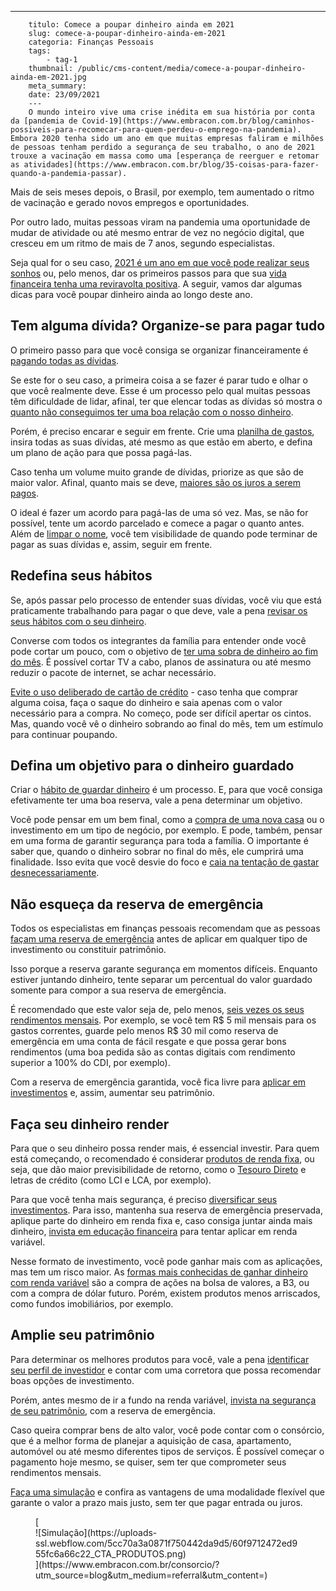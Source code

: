 ---
        titulo: Comece a poupar dinheiro ainda em 2021
        slug: comece-a-poupar-dinheiro-ainda-em-2021
        categoria: Finanças Pessoais
        tags:
            - tag-1
        thumbnail: /public/cms-content/media/comece-a-poupar-dinheiro-ainda-em-2021.jpg
        meta_summary: 
        date: 23/09/2021
        ---
        O mundo inteiro vive uma crise inédita em sua história por conta da [pandemia de Covid-19](https://www.embracon.com.br/blog/caminhos-possiveis-para-recomecar-para-quem-perdeu-o-emprego-na-pandemia). Embora 2020 tenha sido um ano em que muitas empresas faliram e milhões de pessoas tenham perdido a segurança de seu trabalho, o ano de 2021 trouxe a vacinação em massa como uma [esperança de reerguer e retomar as atividades](https://www.embracon.com.br/blog/35-coisas-para-fazer-quando-a-pandemia-passar).

Mais de seis meses depois, o Brasil, por exemplo, tem aumentado o ritmo de vacinação e gerado novos empregos e oportunidades.

Por outro lado, muitas pessoas viram na pandemia uma oportunidade de mudar de atividade ou até mesmo entrar de vez no negócio digital, que cresceu em um ritmo de mais de 7 anos, segundo especialistas.

Seja qual for o seu caso, [2021 é um ano em que você pode realizar seus sonhos](https://www.embracon.com.br/blog/como-fazer-um-planejamento-financeiro-em-2021) ou, pelo menos, dar os primeiros passos para que sua [vida financeira tenha uma reviravolta positiva](https://www.embracon.com.br/blog/planejamento-financeiro-um-guia-para-as-financas-nao-sairem-de-controle). A seguir, vamos dar algumas dicas para você poupar dinheiro ainda ao longo deste ano.

Tem alguma dívida? Organize-se para pagar tudo 
-----------------------------------------------

O primeiro passo para que você consiga se organizar financeiramente é [pagando todas as dívidas](https://www.embracon.com.br/blog/dicas-para-sair-das-dividas).

Se este for o seu caso, a primeira coisa a se fazer é parar tudo e olhar o que você realmente deve. Esse é um processo pelo qual muitas pessoas têm dificuldade de lidar, afinal, ter que elencar todas as dívidas só mostra o [quanto não conseguimos ter uma boa relação com o nosso dinheiro](https://www.embracon.com.br/blog/como-guardar-dinheiro-em-tempos-de-pandemia).

Porém, é preciso encarar e seguir em frente. Crie uma [planilha de gastos](https://www.embracon.com.br/blog/como-criar-uma-planilha-de-planejamento-financeiro), insira todas as suas dívidas, até mesmo as que estão em aberto, e defina um plano de ação para que possa pagá-las.

Caso tenha um volume muito grande de dívidas, priorize as que são de maior valor. Afinal, quanto mais se deve, [maiores são os juros a serem pagos](https://www.embracon.com.br/blog/como-os-juros-afetam-a-sua-vida).

O ideal é fazer um acordo para pagá-las de uma só vez. Mas, se não for possível, tente um acordo parcelado e comece a pagar o quanto antes. Além de [limpar o nome](https://www.embracon.com.br/blog/saiba-o-que-fazer-para-limpar-o-nome), você tem visibilidade de quando pode terminar de pagar as suas dívidas e, assim, seguir em frente.

Redefina seus hábitos 
----------------------

Se, após passar pelo processo de entender suas dívidas, você viu que está praticamente trabalhando para pagar o que deve, vale a pena [revisar os seus hábitos com o seu dinheiro](https://www.embracon.com.br/blog/guia-definitivo-de-como-comecar-a-poupar).

Converse com todos os integrantes da família para entender onde você pode cortar um pouco, com o objetivo de [ter uma sobra de dinheiro ao fim do mês](https://www.embracon.com.br/blog/como-identificar-e-eliminar-gastos-desnecessarios). É possível cortar TV a cabo, planos de assinatura ou até mesmo reduzir o pacote de internet, se achar necessário.

[Evite o uso deliberado de cartão de crédito](https://www.embracon.com.br/blog/divida-de-cartao-de-credito-como-sair-dela-e-nao-entrar-mais) - caso tenha que comprar alguma coisa, faça o saque do dinheiro e saia apenas com o valor necessário para a compra. No começo, pode ser difícil apertar os cintos. Mas, quando você vê o dinheiro sobrando ao final do mês, tem um estímulo para continuar poupando.

Defina um objetivo para o dinheiro guardado 
--------------------------------------------

Criar o [hábito de guardar dinheiro](https://www.embracon.com.br/blog/guardar-poupar-ou-investir-qual-a-diferenca-entre-os-termos) é um processo. E, para que você consiga efetivamente ter uma boa reserva, vale a pena determinar um objetivo.

Você pode pensar em um bem final, como a [compra de uma nova casa](https://www.embracon.com.br/blog/como-conquistar-a-estabilidade-da-casa-propria) ou o investimento em um tipo de negócio, por exemplo. E pode, também, pensar em uma forma de garantir segurança para toda a família. O importante é saber que, quando o dinheiro sobrar no final do mês, ele cumprirá uma finalidade. Isso evita que você desvie do foco e [caia na tentação de gastar desnecessariamente](https://www.embracon.com.br/blog/quais-sao-as-despesas-superfluas-que-podem-ser-cortadas-do-dia-a-dia).

Não esqueça da reserva de emergência 
-------------------------------------

Todos os especialistas em finanças pessoais recomendam que as pessoas [façam uma reserva de emergência](https://www.embracon.com.br/blog/por-que-e-importante-ter-uma-reserva-de-emergencia) antes de aplicar em qualquer tipo de investimento ou constituir patrimônio.

Isso porque a reserva garante segurança em momentos difíceis. Enquanto estiver juntando dinheiro, tente separar um percentual do valor guardado somente para compor a sua reserva de emergência.

É recomendado que este valor seja de, pelo menos, [seis vezes os seus rendimentos mensais](https://www.embracon.com.br/blog/como-fazer-uma-reserva-de-emergencia). Por exemplo, se você tem R$ 5 mil mensais para os gastos correntes, guarde pelo menos R$ 30 mil como reserva de emergência em uma conta de fácil resgate e que possa gerar bons rendimentos (uma boa pedida são as contas digitais com rendimento superior a 100% do CDI, por exemplo).

Com a reserva de emergência garantida, você fica livre para [aplicar em investimentos](https://www.embracon.com.br/blog/qual-o-melhor-investimento-para-r-50-r-500-ou-r-5000) e, assim, aumentar seu patrimônio.

Faça seu dinheiro render 
-------------------------

Para que o seu dinheiro possa render mais, é essencial investir. Para quem está começando, o recomendado é considerar [produtos de renda fixa](https://www.embracon.com.br/blog/quanto-da-minha-renda-posso-investir), ou seja, que dão maior previsibilidade de retorno, como o [Tesouro Direto](https://www.embracon.com.br/blog/tesouro-direto-guia-rapido-com-tudo-o-que-voce-precisa-saber) e letras de crédito (como LCI e LCA, por exemplo).

Para que você tenha mais segurança, é preciso [diversificar seus investimentos](https://www.embracon.com.br/blog/diversificar-investimentos-financeiros-e-possivel). Para isso, mantenha sua reserva de emergência preservada, aplique parte do dinheiro em renda fixa e, caso consiga juntar ainda mais dinheiro, [invista em educação financeira](https://www.embracon.com.br/blog/entenda-a-importancia-da-educacao-financeira-na-sua-vida) para tentar aplicar em renda variável.

Nesse formato de investimento, você pode ganhar mais com as aplicações, mas tem um risco maior. As [formas mais conhecidas de ganhar dinheiro com renda variável](https://www.embracon.com.br/blog/investimentos-alto-risco-vale-a-pena) são a compra de ações na bolsa de valores, a B3, ou com a compra de dólar futuro. Porém, existem produtos menos arriscados, como fundos imobiliários, por exemplo.

Amplie seu patrimônio 
----------------------

Para determinar os melhores produtos para você, vale a pena [identificar seu perfil de investidor](https://www.embracon.com.br/blog/perfil-de-investidor-conheca-os-tipos-e-saiba-qual-e-o-seu) e contar com uma corretora que possa recomendar boas opções de investimento.

Porém, antes mesmo de ir a fundo na renda variável, [invista na segurança de seu patrimônio](https://www.embracon.com.br/blog/5-formas-de-aumentar-seu-patrimonio-com-o-consorcio), com a reserva de emergência.

Caso queira comprar bens de alto valor, você pode contar com o consórcio, que é a melhor forma de planejar a aquisição de casa, apartamento, automóvel ou até mesmo diferentes tipos de serviços. É possível começar o pagamento hoje mesmo, se quiser, sem ter que comprometer seus rendimentos mensais.

[Faça uma simulação](https://www.embracon.com.br/) e confira as vantagens de uma modalidade flexível que garante o valor a prazo mais justo, sem ter que pagar entrada ou juros.

<figure class="w-richtext-figure-type-image w-richtext-align-center">[<div>![Simulação](https://uploads-ssl.webflow.com/5cc70a3a0871f750442da9d5/60f9712472ed955fc6a66c22_CTA_PRODUTOS.png)</div>](https://www.embracon.com.br/consorcio/?utm_source=blog&utm_medium=referral&utm_content=)</figure>
        